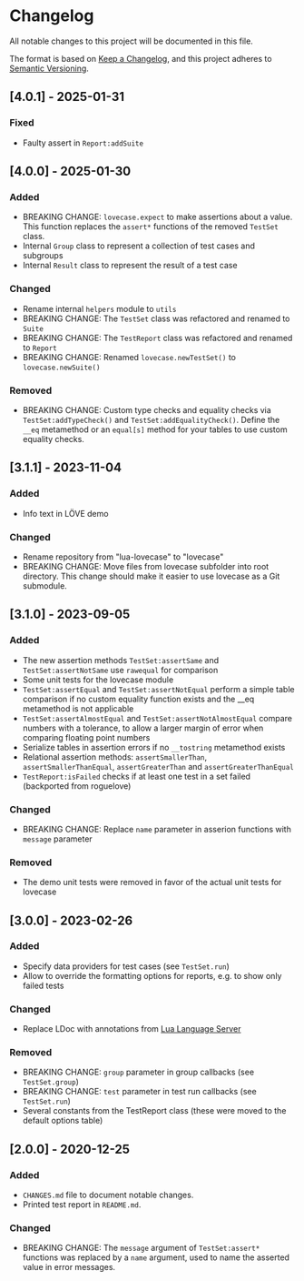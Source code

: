 # Changelog
All notable changes to this project will be documented in this file.

The format is based on [Keep a Changelog](https://keepachangelog.com/en/1.1.0/), and this project adheres to [Semantic Versioning](https://semver.org/spec/v2.0.0.html).

## [4.0.1] - 2025-01-31

### Fixed

- Faulty assert in `Report:addSuite`

## [4.0.0] - 2025-01-30

### Added

- BREAKING CHANGE: `lovecase.expect` to make assertions about a value. This function replaces the `assert*` functions of the removed `TestSet` class.
- Internal `Group` class to represent a collection of test cases and subgroups
- Internal `Result` class to represent the result of a test case

### Changed

- Rename internal `helpers` module to `utils`
- BREAKING CHANGE: The `TestSet` class was refactored and renamed to `Suite`
- BREAKING CHANGE: The `TestReport` class was refactored and renamed to `Report`
- BREAKING CHANGE: Renamed `lovecase.newTestSet()` to `lovecase.newSuite()`

### Removed

- BREAKING CHANGE: Custom type checks and equality checks via `TestSet:addTypeCheck()` and `TestSet:addEqualityCheck()`. Define the `__eq` metamethod or an `equal[s]` method for your tables to use custom equality checks.

## [3.1.1] - 2023-11-04

### Added

- Info text in LÖVE demo

### Changed

- Rename repository from "lua-lovecase" to "lovecase"
- BREAKING CHANGE: Move files from lovecase subfolder into root directory. This change should make it easier to use lovecase as a Git submodule.

## [3.1.0] - 2023-09-05

### Added

- The new assertion methods `TestSet:assertSame` and `TestSet:assertNotSame` use `rawequal` for comparison
- Some unit tests for the lovecase module
- `TestSet:assertEqual` and `TestSet:assertNotEqual` perform a simple table comparison if no custom equality function exists and the __eq metamethod is not applicable
- `TestSet:assertAlmostEqual` and `TestSet:assertNotAlmostEqual` compare numbers with a tolerance, to allow a larger margin of error when comparing floating point numbers
- Serialize tables in assertion errors if no `__tostring` metamethod exists
- Relational assertion methods: `assertSmallerThan`, `assertSmallerThanEqual`, `assertGreaterThan` and `assertGreaterThanEqual`
- `TestReport:isFailed` checks if at least one test in a set failed (backported from roguelove)

### Changed

- BREAKING CHANGE: Replace `name` parameter in asserion functions with `message` parameter

### Removed

- The demo unit tests were removed in favor of the actual unit tests for lovecase

## [3.0.0] - 2023-02-26

### Added

- Specify data providers for test cases (see `TestSet.run`)
- Allow to override the formatting options for reports, e.g. to show only failed tests

### Changed

- Replace LDoc with annotations from [Lua Language Server](https://github.com/LuaLS/lua-language-server)

### Removed

- BREAKING CHANGE: `group` parameter in group callbacks (see `TestSet.group`)
- BREAKING CHANGE: `test` parameter in test run callbacks (see `TestSet.run`)
- Several constants from the TestReport class (these were moved to the default options table)

## [2.0.0] - 2020-12-25

### Added

- `CHANGES.md` file to document notable changes.
- Printed test report in `README.md`.

### Changed

- BREAKING CHANGE: The `message` argument of `TestSet:assert*` functions was replaced by a `name` argument, used to name the asserted value in error messages.